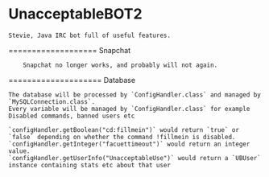 UnacceptableBOT2
===================

	Stevie, Java IRC bot full of useful features.

===================
	Snapchat
	
		Snapchat no longer works, and probably will not again.

====================
	Database
	
	The database will be processed by `ConfigHandler.class` and managed by `MySQLConnection.class`.  
	Every variable will be managed by `ConfigHandler.class` for example Disabled commands, banned users etc
	
	`configHandler.getBoolean("cd:fillmein")` would return `true` or `false` depending on whether the command !fillmein is disabled.
	`configHandler.getInteger("facuettimeout")` would return an integer value.
	`configHandler.getUserInfo("UnacceptableUse")` would return a `UBUser` instance containing stats etc about that user
	
	
	
